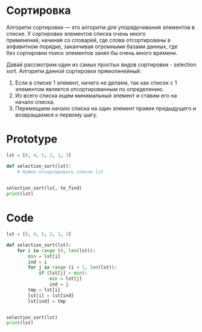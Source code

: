 # Сортировка  

Алгоритм сортировки — это алгоритм для упорядочивания элементов в списке. У сортировки элементов списка очень много   
применений, начиная со словарей, где слова отсортированы в алфавитном порядке, заканчивая огромными базами данных, где   
без сортировки поиск элементов занял бы очень много времени.


Давай рассмотрим один из самых простых видов сортировки - selection sort.
Алгоритм данной сортировки прямолинейный:
1. Если в списке 1 элемент, ничего не делаем, так как список с 1 элементом является отсортированным по определению.
1. Из всего списка ищем минимальный элемент и ставим его на начало списка.
1. Перемещаем начало списка на один элемент правее предыдущего и возвращаемся к первому шагу.

# Prototype

``` python
lst = [6, 4, 5, 2, 1, 3]

def selection_sort(lst):
    # Нужно отсортировать список lst
    

selection_sort(lst, to_find)
print(lst)

```

# Code  

``` python  
lst = [6, 4, 5, 2, 1, 3]

def selection_sort(lst):
    for i in range (0, len(lst)):
        min = lst[i]
        ind = i
        for j in range (i + 1, len(lst)):
            if (lst[j] < min):
                min = lst[j]
                ind = j
        tmp = lst[i]
        lst[i] = lst[ind]
        lst[ind] = tmp


selection_sort(lst)
print(lst)


```